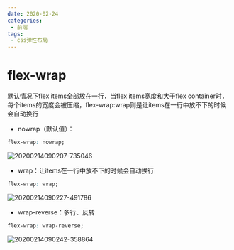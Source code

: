```yaml
---
date: 2020-02-24
categories: 
 - 前端
tags: 
 - css弹性布局
---
```

# flex-wrap

默认情况下flex items全部放在一行，当flex items宽度和大于flex container时，每个items的宽度会被压缩，flex-wrap:wrap则是让items在一行中放不下的时候会自动换行

- nowrap（默认值）：

```css
flex-wrap: nowrap;
```

![20200214090207-735046](https://alanlee-image-bed.oss-cn-shenzhen.aliyuncs.com/note_images/20200214090221-851269.png)

- wrap：让items在一行中放不下的时候会自动换行

```css
flex-wrap: wrap;
```

![20200214090227-491786](https://alanlee-image-bed.oss-cn-shenzhen.aliyuncs.com/note_images/20200214090241-514730.png)

- wrap-reverse：多行、反转

```css
flex-wrap: wrap-reverse;
```

![20200214090242-358864](E:/%E6%88%91%E7%9A%84%E5%9D%9A%E6%9E%9C%E4%BA%91/OneDrive/%E5%AD%A6%E4%B9%A0/%E7%AC%94%E8%AE%B0/%E5%9B%BE%E7%89%87/note_images/20200214090242-358864.png)
